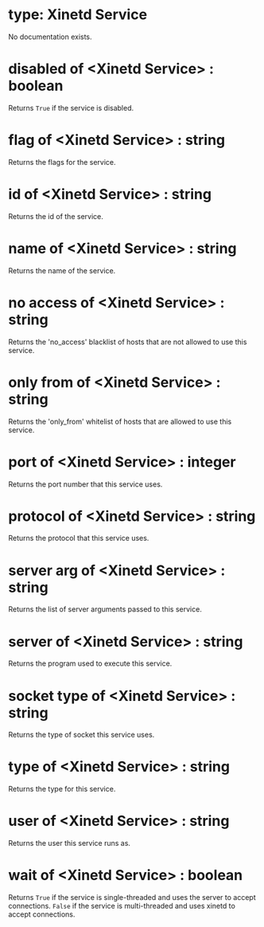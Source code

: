 # type: Xinetd Service

No documentation exists.

# disabled of &lt;Xinetd Service&gt; : boolean

Returns `True` if the service is disabled.

# flag of &lt;Xinetd Service&gt; : string

Returns the flags for the service.

# id of &lt;Xinetd Service&gt; : string

Returns the id of the service.

# name of &lt;Xinetd Service&gt; : string

Returns the name of the service.

# no access of &lt;Xinetd Service&gt; : string

Returns the 'no_access' blacklist of hosts that are not allowed to use this service.

# only from of &lt;Xinetd Service&gt; : string

Returns the 'only_from' whitelist of hosts that are allowed to use this service.

# port of &lt;Xinetd Service&gt; : integer

Returns the port number that this service uses.

# protocol of &lt;Xinetd Service&gt; : string

Returns the protocol that this service uses.

# server arg of &lt;Xinetd Service&gt; : string

Returns the list of server arguments passed to this service.

# server of &lt;Xinetd Service&gt; : string

Returns the program used to execute this service.

# socket type of &lt;Xinetd Service&gt; : string

Returns the type of socket this service uses.

# type of &lt;Xinetd Service&gt; : string

Returns the type for this service.

# user of &lt;Xinetd Service&gt; : string

Returns the user this service runs as.

# wait of &lt;Xinetd Service&gt; : boolean

Returns `True` if the service is single-threaded and uses the server to accept connections. `False` if the service is multi-threaded and uses xinetd to accept connections.
